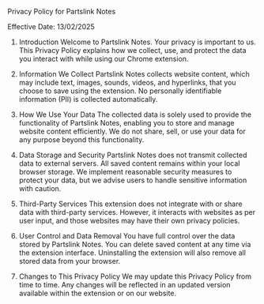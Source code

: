 Privacy Policy for Partslink Notes

Effective Date: 13/02/2025

1. Introduction
Welcome to Partslink Notes. Your privacy is important to us. This Privacy Policy explains how we collect, use, and protect the data you interact with while using our Chrome extension.

2. Information We Collect
Partslink Notes collects website content, which may include text, images, sounds, videos, and hyperlinks, that you choose to save using the extension. No personally identifiable information (PII) is collected automatically.

3. How We Use Your Data
The collected data is solely used to provide the functionality of Partslink Notes, enabling you to store and manage website content efficiently. We do not share, sell, or use your data for any purpose beyond this functionality.

4. Data Storage and Security
Partslink Notes does not transmit collected data to external servers. All saved content remains within your local browser storage. We implement reasonable security measures to protect your data, but we advise users to handle sensitive information with caution.

5. Third-Party Services
This extension does not integrate with or share data with third-party services. However, it interacts with websites as per user input, and those websites may have their own privacy policies.

6. User Control and Data Removal
You have full control over the data stored by Partslink Notes. You can delete saved content at any time via the extension interface. Uninstalling the extension will also remove all stored data from your browser.

7. Changes to This Privacy Policy
We may update this Privacy Policy from time to time. Any changes will be reflected in an updated version available within the extension or on our website.